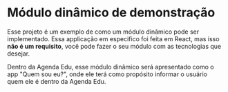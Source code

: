 # Módulo dinâmico de demonstração

Esse projeto é um exemplo de como um módulo dinâmico pode ser implementado. Essa applicação em especifico foi feita em
React, mas isso **não é um requisito**, você pode fazer o seu módulo com as tecnologias que desejar.

Dentro da Agenda Edu, esse módulo dinâmico será apresentado como o app "Quem sou eu?", onde ele terá como propósito
informar o usuário quem ele é dentro da Agenda Edu.